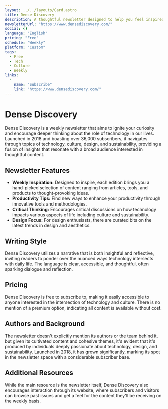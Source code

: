 ```yaml
---
layout: ../../layouts/Card.astro
title: Dense Discovery
description: A thoughtful newsletter designed to help you feel inspired, be productive, and think critically, looking at how technology intersects with culture, design, and sustainability.
newsletterUrl: "https://www.densediscovery.com/"
social: {}
language: "English"
pricing: "Free"
schedule: "Weekly"
platform: "Custom" 
tags:
  - Free
  - Tech
  - Culture
  - Weekly
links:
  -
    name: "Subscribe"
    link: "https://www.densediscovery.com/"
---
```

# Dense Discovery
Dense Discovery is a weekly newsletter that aims to ignite your curiosity and encourage deeper thinking about the role of technology in our lives. Launched in 2018 and boasting over 36,000 subscribers, it navigates through topics of technology, culture, design, and sustainability, providing a fusion of insights that resonate with a broad audience interested in thoughtful content.

## Newsletter Features
- **Weekly Inspiration:** Designed to inspire, each edition brings you a hand-picked selection of content ranging from articles, tools, and products to thought-provoking ideas.
- **Productivity Tips:** Find new ways to enhance your productivity through innovative tools and methodologies.
- **Critical Thinking:** Encourages critical discussions on how technology impacts various aspects of life including culture and sustainability.
- **Design Focus:** For design enthusiasts, there are curated bits on the latest trends in design and aesthetics.

## Writing Style
Dense Discovery utilizes a narrative that is both insightful and reflective, inviting readers to ponder over the nuanced ways technology intersects with daily life. The language is clear, accessible, and thoughtful, often sparking dialogue and reflection.

## Pricing
Dense Discovery is free to subscribe to, making it easily accessible to anyone interested in the intersection of technology and culture. There is no mention of a premium option, indicating all content is available without cost.

## Authors and Background
The newsletter doesn't explicitly mention its authors or the team behind it, but given its cultivated content and cohesive themes, it's evident that it's produced by individuals deeply passionate about technology, design, and sustainability. Launched in 2018, it has grown significantly, marking its spot in the newsletter space with a considerable subscriber base.

## Additional Resources
While the main resource is the newsletter itself, Dense Discovery also encourages interaction through its website, where subscribers and visitors can browse past issues and get a feel for the content they'll be receiving on the weekly basis.